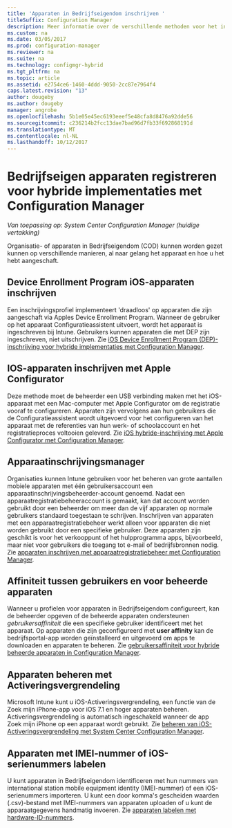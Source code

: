 ```yaml
---
title: 'Apparaten in Bedrijfseigendom inschrijven '
titleSuffix: Configuration Manager
description: Meer informatie over de verschillende methoden voor het inschrijven van apparaten in Bedrijfseigendom voor hybride implementaties met Configuration Manager.
ms.custom: na
ms.date: 03/05/2017
ms.prod: configuration-manager
ms.reviewer: na
ms.suite: na
ms.technology: configmgr-hybrid
ms.tgt_pltfrm: na
ms.topic: article
ms.assetid: e2754ce6-1460-4ddd-9050-2cc87e7964f4
caps.latest.revision: "13"
author: dougeby
ms.author: dougeby
manager: angrobe
ms.openlocfilehash: 5b1e05e45ec6193eeef5e48cfa8d8476a92dde56
ms.sourcegitcommit: c236214b2fcc13dae7bad96d7fb33f692868191d
ms.translationtype: MT
ms.contentlocale: nl-NL
ms.lasthandoff: 10/12/2017
---
```

# <a name="enroll-company-owned-devices-for-hybrid-deployments-with-configuration-manager"></a>Bedrijfseigen apparaten registreren voor hybride implementaties met Configuration Manager

*Van toepassing op: System Center Configuration Manager (huidige vertakking)*

Organisatie- of apparaten in Bedrijfseigendom (COD) kunnen worden gezet kunnen op verschillende manieren, al naar gelang het apparaat en hoe u het hebt aangeschaft.  

## <a name="enroll-device-enrollment-program-ios-devices"></a>Device Enrollment Program iOS-apparaten inschrijven  
 Een inschrijvingsprofiel implementeert 'draadloos' op apparaten die zijn aangeschaft via Apples Device Enrollment Program. Wanneer de gebruiker op het apparaat Configuratieassistent uitvoert, wordt het apparaat is ingeschreven bij Intune.  Gebruikers kunnen apparaten die met DEP zijn ingeschreven, niet uitschrijven. Zie [iOS Device Enrollment Program (DEP)-inschrijving voor hybride implementaties met Configuration Manager](../../mdm/deploy-use/ios-device-enrollment-program-for-hybrid.md).  

## <a name="enroll-ios-devices-with-apple-configurator"></a>IOS-apparaten inschrijven met Apple Configurator  
 Deze methode moet de beheerder een USB verbinding maken met het iOS-apparaat met een Mac-computer met Apple Configurator om de registratie vooraf te configureren. Apparaten zijn vervolgens aan hun gebruikers die de Configuratieassistent wordt uitgevoerd voor het configureren van het apparaat met de referenties van hun werk- of schoolaccount en het registratieproces voltooien geleverd. Zie [iOS hybride-inschrijving met Apple Configurator met Configuration Manager](../../mdm/deploy-use/ios-hybrid-enrollment-using-apple-configurator.md).  

## <a name="device-enrollment-manager"></a>Apparaatinschrijvingsmanager  
 Organisaties kunnen Intune gebruiken voor het beheren van grote aantallen mobiele apparaten met één gebruikersaccount een apparaatinschrijvingsbeheerder-account genoemd. Nadat een apparaatregistratiebeheeraccount is gemaakt, kan dat account worden gebruikt door een beheerder om meer dan de vijf apparaten op normale gebruikers standaard toegestaan te schrijven. Inschrijven van apparaten met een apparaatregistratiebeheer werkt alleen voor apparaten die niet worden gebruikt door een specifieke gebruiker. Deze apparaten zijn geschikt is voor het verkooppunt of het hulpprogramma apps, bijvoorbeeld, maar niet voor gebruikers die toegang tot e-mail of bedrijfsbronnen nodig. Zie [apparaten inschrijven met apparaatregistratiebeheer met Configuration Manager](../../mdm/deploy-use/enroll-devices-with-device-enrollment-manager.md).  

## <a name="user-affinity-for-managed-devices"></a>Affiniteit tussen gebruikers en voor beheerde apparaten  
 Wanneer u profielen voor apparaten in Bedrijfseigendom configureert, kan de beheerder opgeven of de beheerde apparaten ondersteunen *gebruikersaffiniteit* die een specifieke gebruiker identificeert met het apparaat. Op apparaten die zijn geconfigureerd met **user affinity** kan de bedrijfsportal-app worden geïnstalleerd en uitgevoerd om apps te downloaden en apparaten te beheren. Zie [gebruikersaffiniteit voor hybride beheerde apparaten in Configuration Manager](../../mdm/deploy-use/user-affinity-for-hybrid-managed-devices.md).  

## <a name="manage-devices-with-activation-lock"></a>Apparaten beheren met Activeringsvergrendeling  
 Microsoft Intune kunt u iOS-Activeringsvergrendeling, een functie van de Zoek mijn iPhone-app voor iOS 7.1 en hoger apparaten beheren. Activeringsvergrendeling is automatisch ingeschakeld wanneer de app Zoek mijn iPhone op een apparaat wordt gebruikt. Zie [beheren van iOS-Activeringsvergrendeling met System Center Configuration Manager](../../mdm/deploy-use/manage-ios-activation-lock.md).

 ## <a name="predeclare-devices-with-imei-or-ios-serial-numbers"></a>Apparaten met IMEI-nummer of iOS-serienummers labelen

U kunt apparaten in Bedrijfseigendom identificeren met hun nummers van international station mobile equipment identity (IMEI-nummer) of een iOS-serienummers importeren. U kunt een door komma's gescheiden waarden (.csv)-bestand met IMEI-nummers van apparaten uploaden of u kunt de apparaatgegevens handmatig invoeren.  Zie [apparaten labelen met hardware-ID-nummers](../../mdm/deploy-use/predeclare-devices-with-hardware-id.md).
